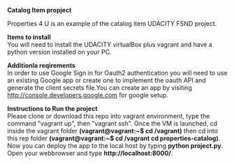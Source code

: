 **Catalog Item propject**  

Properties 4 U is an example of the catalog item UDACITY FSND project.

**Items to install**  
You will need to install the UDACITY virtualBox plus vagrant and have a python version installed on your PC.

**Additionla reqirements**  
In order to use Google Sign in for Oauth2 authentication you will need to use an existing Google app or create one to implement the oauth API and generate the client secrets file.You can create an app by visiting http://console.developers.google.com for google setup.

**Instructions to Run the project**  
Please clone or download this repo into vagrant environment, type the command "vagrant up", then "vagrant ssh".
Once the VM is launched,  cd inside the vagrant folder **(vagrant@vagrant:~$ cd /vagrant)** then cd into this rep folder **(vagrant@vagrant:~$ cd /vagrant cd properties-catalog)**. Now you can deploy the app to the local host by typing **python project.py**.
Open your webbrowser and type **http://localhost:8000/**. 








